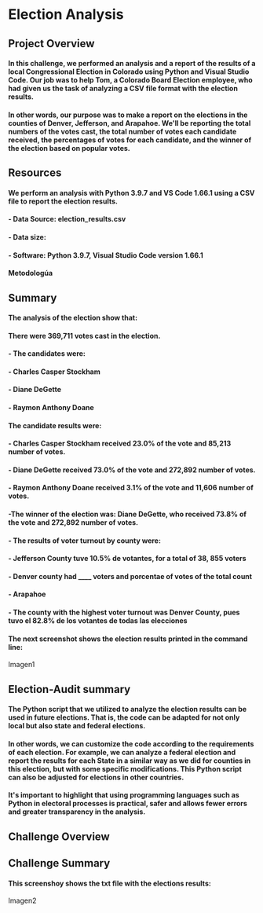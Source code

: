 # Election Analysis

## Project Overview

#### In this challenge, we performed an analysis and a report of the results of a local Congressional Election in Colorado using Python and Visual Studio Code. Our job was to help Tom, a Colorado Board Election employee, who had given us the task of analyzing a CSV file format with the election results.

#### In other words, our purpose was to make a report on the elections in the counties of Denver, Jefferson, and Arapahoe. We'll be reporting the total numbers of the votes cast, the total number of votes each candidate received, the percentages of votes for each candidate, and the winner of the election based on popular votes.

## Resources
#### We perform an analysis with Python 3.9.7 and VS Code 1.66.1 using a CSV file to report the election results.

#### - Data Source: election_results.csv
#### - Data size: 
####
#### - Software: Python 3.9.7, Visual Studio Code version 1.66.1
#### Metodologúa

## Summary
#### The analysis of the election show that:

#### There were 369,711 votes cast in the election.
#### 
#### - The candidates were:
####    - Charles Casper Stockham
####    - Diane DeGette
####    - Raymon Anthony Doane

#### The candidate results were:
####    - Charles Casper Stockham received **23.0%** of the vote and **85,213** number of votes.
####    - Diane DeGette received **73.0%** of the vote and **272,892** number of votes.
####    - Raymon Anthony Doane received **3.1%** of the vote and **11,606** number of votes.

#### -The winner of the election was: Diane DeGette, who received **73.8%** of the vote and **272,892** number of votes.

#### - The results of voter turnout by county were: 
####    - Jefferson County tuve 10.5% de votantes, for a total of 38, 855 voters
####    - Denver county had ____ voters and porcentae of votes of the total count
####    - Arapahoe

#### - The county with the highest voter turnout was Denver County, pues tuvo el 82.8% de los votantes de todas las elecciones

#### The next screenshot shows the election results printed in the command line:

Imagen1

## Election-Audit summary
#### The Python script that we utilized to analyze the election results can be used in future elections. That is, the code can be adapted for not only local but also state and federal elections.
#### In other words, we can customize the code according to the requirements of each election. For example, we can analyze a federal election and report the results for each State in a similar way as we did for counties in this election, but with some specific modifications. This Python script can also be adjusted for elections in other countries.
#### It's important to highlight that using programming languages such as Python in electoral processes is practical, safer and allows fewer errors and greater transparency in the analysis.


## Challenge Overview 



## Challenge Summary

#### This screenshoy shows the txt file with the elections results:

Imagen2
